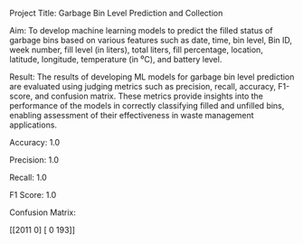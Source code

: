 Project Title: Garbage Bin Level Prediction and Collection

Aim:  To develop machine learning models to predict the filled status of garbage bins based on various features such as date, time, bin level, Bin ID, week number, fill level (in liters), total liters, fill percentage, location, latitude, longitude, temperature (in ⁰C), and battery level.

Result: The results of developing ML models for garbage bin level prediction are evaluated using judging metrics such as precision, recall, accuracy, F1-score, and confusion matrix. These metrics provide insights into the performance of the models in correctly classifying filled and unfilled bins, enabling assessment of their effectiveness in waste management applications.

Accuracy: 1.0

Precision: 1.0

Recall: 1.0

F1 Score: 1.0

Confusion Matrix:

 [[2011    0]
 [   0  193]]
